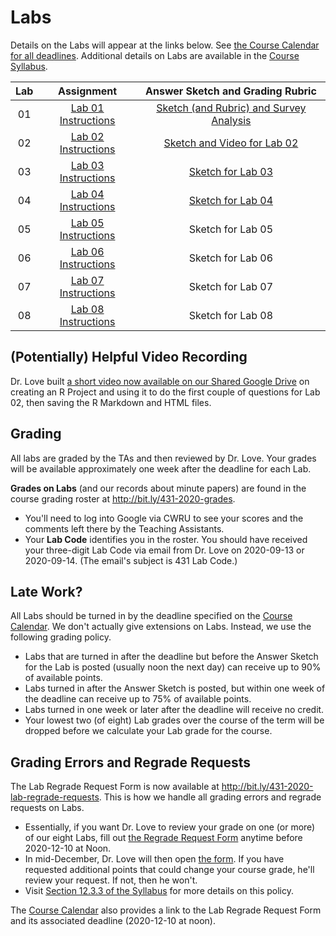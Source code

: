 Labs
================

Details on the Labs will appear at the links below. See [the Course Calendar for all deadlines](https://thomaselove.github.io/431/calendar.html). Additional details on Labs are available in the [Course Syllabus](https://thomaselove.github.io/431-2020-syllabus/deliverables-assignments.html#labs).

Lab | Assignment | Answer Sketch and Grading Rubric
:---: | :---------: | :---------------------------------:
01 | [Lab 01 Instructions](https://github.com/THOMASELOVE/431-2020/blob/master/labs/lab01/lab01.md) | [Sketch (and Rubric) and Survey Analysis](https://github.com/THOMASELOVE/431-2020/blob/master/labs/lab01)
02 | [Lab 02 Instructions](https://github.com/THOMASELOVE/431-2020/blob/master/labs/lab02/lab02.md) | [Sketch and Video for Lab 02](https://github.com/THOMASELOVE/431-2020/tree/master/labs/lab02)
03 | [Lab 03 Instructions](https://github.com/THOMASELOVE/431-2020/blob/master/labs/lab03/lab03.md) | [Sketch for Lab 03](https://github.com/THOMASELOVE/431-2020/tree/master/labs/lab03)
04 | [Lab 04 Instructions](https://github.com/THOMASELOVE/431-2020/blob/master/labs/lab04/lab04.md) | [Sketch for Lab 04](https://github.com/THOMASELOVE/431-2020/blob/master/labs/lab04)
05 | [Lab 05 Instructions](https://github.com/THOMASELOVE/431-2020/blob/master/labs/lab05/lab05.md) | Sketch for Lab 05
06 | [Lab 06 Instructions](https://github.com/THOMASELOVE/431-2020/blob/master/labs/lab06/lab06.md) | Sketch for Lab 06
07 | [Lab 07 Instructions](https://github.com/THOMASELOVE/431-2020/blob/master/labs/lab07/lab07.md) | Sketch for Lab 07
08 | [Lab 08 Instructions](https://github.com/THOMASELOVE/431-2020/blob/master/labs/lab08/lab08.md) | Sketch for Lab 08

## (Potentially) Helpful Video Recording

Dr. Love built [a short video now available on our Shared Google Drive](http://bit.ly/431-2020-Love-does-Lab02) on creating an R Project and using it to do the first couple of questions for Lab 02, then saving the R Markdown and HTML files.

## Grading

All labs are graded by the TAs and then reviewed by Dr. Love. Your grades will be available approximately one week after the deadline for each Lab. 

**Grades on Labs** (and our records about minute papers) are found in the course grading roster at http://bit.ly/431-2020-grades. 

- You'll need to log into Google via CWRU to see your scores and the comments left there by the Teaching Assistants. 
- Your **Lab Code** identifies you in the roster. You should have received your three-digit Lab Code via email from Dr. Love on 2020-09-13 or 2020-09-14. (The email's subject is 431 Lab Code.) 

## Late Work?

All Labs should be turned in by the deadline specified on the [Course Calendar](https://thomaselove.github.io/431/calendar.html). We don't actually give extensions on Labs. Instead, we use the following grading policy.

- Labs that are turned in after the deadline but before the Answer Sketch for the Lab is posted (usually noon the next day) can receive up to 90% of available points.
- Labs turned in after the Answer Sketch is posted, but within one week of the deadline can receive up to 75% of available points.
- Labs turned in one week or later after the deadline will receive no credit.
- Your lowest two (of eight) Lab grades over the course of the term will be dropped before we calculate your Lab grade for the course. 

## Grading Errors and Regrade Requests

The Lab Regrade Request Form is now available at http://bit.ly/431-2020-lab-regrade-requests. This is how we handle all grading errors and regrade requests on Labs. 

- Essentially, if you want Dr. Love to review your grade on one (or more) of our eight Labs, fill out [the Regrade Request Form](http://bit.ly/431-2020-lab-regrade-requests) anytime before 2020-12-10 at Noon. 
- In mid-December, Dr. Love will then open [the form](http://bit.ly/431-2020-lab-regrade-requests). If you have requested additional points that could change your course grade, he'll review your request. If not, then he won't. 
- Visit [Section 12.3.3 of the Syllabus](https://thomaselove.github.io/431-2020-syllabus/deliverables-assignments.html#labs) for more details on this policy.

The [Course Calendar](https://thomaselove.github.io/431/calendar.html) also provides a link to the Lab Regrade Request Form and its associated deadline (2020-12-10 at noon). 



